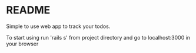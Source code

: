 # README

Simple to use web app to track your todos.

To start using run 'rails s' from project directory and go to localhost:3000 in your browser
